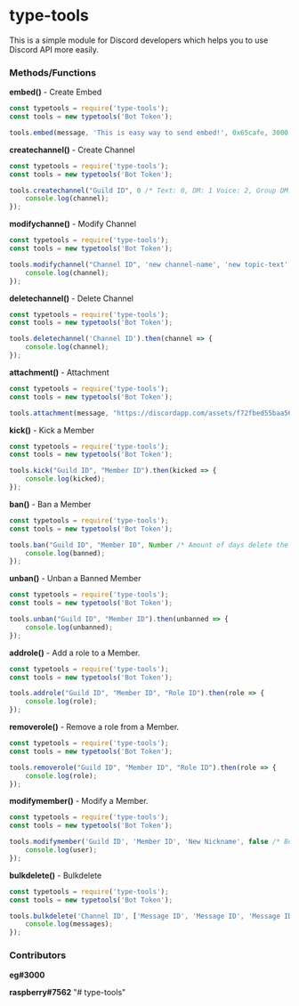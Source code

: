 # type-tools

This is a simple module for Discord developers which helps you to use Discord API more easily.

### Methods/Functions

**embed()** - Create Embed

```javascript
const typetools = require('type-tools');
const tools = new typetools('Bot Token');

tools.embed(message, 'This is easy way to send embed!', 0x65cafe, 3000 /* with ms */);
```

**createchannel()** - Create Channel

```javascript
const typetools = require('type-tools');
const tools = new typetools('Bot Token');

tools.createchannel("Guild ID", 0 /* Text: 0, DM: 1 Voice: 2, Group DM: 3, Category: 4 */, 'channel-name', 'topic-text' /* optional */, false /* NSFW param is boolean (optional) */).then(channel => {
    console.log(channel);
});
```

**modifychanne()** - Modify Channel

```javascript
const typetools = require('type-tools');
const tools = new typetools('Bot Token');

tools.modifychannel("Channel ID", 'new channel-name', 'new topic-text' /* optional */, false /* NSFW param is boolean (optional) */).then(channel => {
    console.log(channel);
});
```

**deletechannel()** - Delete Channel

```javascript
const typetools = require('type-tools');
const tools = new typetools('Bot Token');

tools.deletechannel('Channel ID').then(channel => {
    console.log(channel);
});
```

**attachment()** - Attachment

```javascript
const typetools = require('type-tools');
const tools = new typetools('Bot Token');

tools.attachment(message, "https://discordapp.com/assets/f72fbed55baa5642d5a0348bab7d7226.png", "This is a attachment." /* message content is optional */);
```

**kick()** - Kick a Member

```javascript
const typetools = require('type-tools');
const tools = new typetools('Bot Token');

tools.kick("Guild ID", "Member ID").then(kicked => {
    console.log(kicked);
});
```

**ban()** - Ban a Member

```javascript
const typetools = require('type-tools');
const tools = new typetools('Bot Token');

tools.ban("Guild ID", "Member ID", Number /* Amount of days delete the user's messages */, "Reason" /* Reason for the ban */).then(banned => {
    console.log(banned);
});
```

**unban()** - Unban a Banned Member

```javascript
const typetools = require('type-tools');
const tools = new typetools('Bot Token');

tools.unban("Guild ID", "Member ID").then(unbanned => {
    console.log(unbanned);
});
```

**addrole()** - Add a role to a Member.

```javascript
const typetools = require('type-tools');
const tools = new typetools('Bot Token');

tools.addrole("Guild ID", "Member ID", "Role ID").then(role => {
    console.log(role);
});
```

**removerole()** - Remove a role from a Member.

```javascript
const typetools = require('type-tools');
const tools = new typetools('Bot Token');

tools.removerole("Guild ID", "Member ID", "Role ID").then(role => {
    console.log(role);
});
```

**modifymember()** - Modify a Member.

```javascript
const typetools = require('type-tools');
const tools = new typetools('Bot Token');

tools.modifymember('Guild ID', 'Member ID', 'New Nickname', false /* Boolean, mute member is muted in VC  */, false /* Boolean, deafen member in VC */).then(user => {
    console.log(user);
});
```

**bulkdelete()** - Bulkdelete

```javascript
const typetools = require('type-tools');
const tools = new typetools('Bot Token');

tools.bulkdelete('Channel ID', ['Message ID', 'Message ID', 'Message ID', 'Message ID']).then(messages => {
    console.log(messages);
});
```

### Contributors

**eg#3000**

**raspberry#7562**
"# type-tools" 
